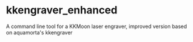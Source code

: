 # kkengraver_enhanced
A command line tool for a KKMoon laser engraver, improved version based on aquamorta's kkengraver
